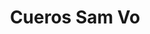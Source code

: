 ---
title: "Cueros Sam Vo"
url: /ciudad-autonoma-de-buenos-aires/cueros-sam-vo-avenida-boedo/
shop: cuero
---